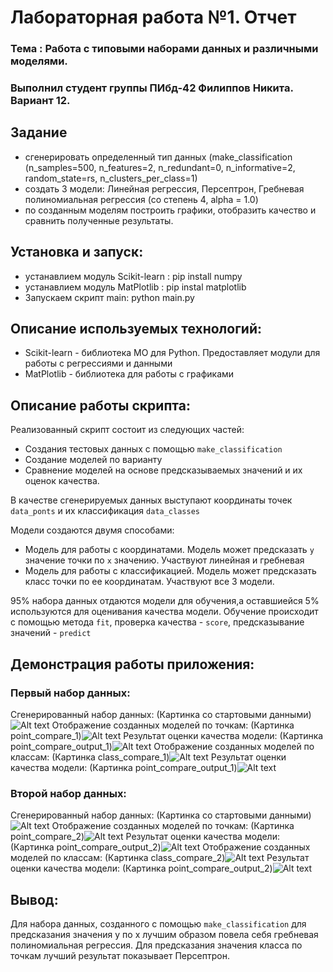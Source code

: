 # Лабораторная работа №1. Отчет
### Тема : Работа с типовыми наборами данных и различными моделями.
### Выполнил студент группы ПИбд-42 Филиппов Никита. Вариант 12. 

## Задание 
* сгенерировать определенный тип данных (make_classification (n_samples=500, n_features=2,
	n_redundant=0, n_informative=2, random_state=rs, n_clusters_per_class=1) 
* создать 3 модели: Линейная регрессия, Персептрон, Гребневая полиномиальная регрессия (со степень 4, alpha = 1.0)
* по созданным моделям построить графики, отобразить качество и сравнить полученные результаты.

## Установка и запуск:
* устанавлием модуль Scikit-learn : pip install numpy
* устанавлием модуль MatPlotlib : pip instal matplotlib
* Запускаем скрипт main: python main.py

## Описание используемых технологий:
- Scikit-learn - библиотека МО для Python. Предоставляет модули для работы с регрессиями и данными
- MatPlotlib - библиотека для работы с графиками

## Описание работы скрипта:
Реализованный скрипт состоит из следующих частей:
* Создания тестовых данных с помощью `make_classification`
* Создание моделей по варианту
* Сравнение моделей на основе предсказываемых значений и их оценок качества.

В качестве сгенерируемых данных выступают координаты точек `data_ponts` и их классификация `data_classes`

Модели создаются двумя способами:
* Модель для работы с координатами. Модель может предсказать `y` значение точки по `x` значению. Участвуют линейная и гребневая
* Модель для работы с классификацией. Модель может предсказать класс точки по ее координатам. Участвуют все 3 модели.

95% набора данных отдаются модели для обучения,а оставшиейся 5% используются для оценивания качества модели.
Обучение происходит с помощью метода `fit`, проверка качества - `score`, предсказывание значений - `predict`
  
## Демонстрация работы приложения:
### Первый набор данных:
Сгенерированный набор данных:
(Картинка cо стартовыми данными)![Alt text](relative/path/to/results.jpg?raw=true "Title")
Отображение созданных моделей по точкам:
(Картинка point_compare_1)![Alt text](relative/path/to/results.jpg?raw=true "Title")
Результат оценки качества модели:
(Картинка point_compare_output_1)![Alt text](relative/path/to/results.jpg?raw=true "Title")
Отображение созданных моделей по классам:
(Картинка class_compare_1)![Alt text](relative/path/to/results.jpg?raw=true "Title")
Результат оценки качества модели:
(Картинка point_compare_output_1)![Alt text](relative/path/to/results.jpg?raw=true "Title")
### Второй набор данных:
Сгенерированный набор данных:
(Картинка cо стартовыми данными)![Alt text](relative/path/to/results.jpg?raw=true "Title")
Отображение созданных моделей по точкам:
(Картинка point_compare_2)![Alt text](relative/path/to/results.jpg?raw=true "Title")
Результат оценки качества модели:
(Картинка point_compare_output_2)![Alt text](relative/path/to/results.jpg?raw=true "Title")
Отображение созданных моделей по классам:
(Картинка class_compare_2)![Alt text](relative/path/to/results.jpg?raw=true "Title")
Результат оценки качества модели:
(Картинка point_compare_output_2)![Alt text](relative/path/to/results.jpg?raw=true "Title")

## Вывод:
Для набора данных, созданного с помощью `make_classification` для предсказания значения y по x лучшим образом повела себя гребневая полиномиальная регрессия.
Для предсказания значения класса по точкам лучший результат показывает Персептрон.